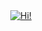 <div align="center">
  <a href="https://www.youtube.com/watch?v=I0m2LU-Yf-w"><img src="https://img.youtube.com/vi/I0m2LU-Yf-w/0.jpg" alt="Hi!"></a>
</div>